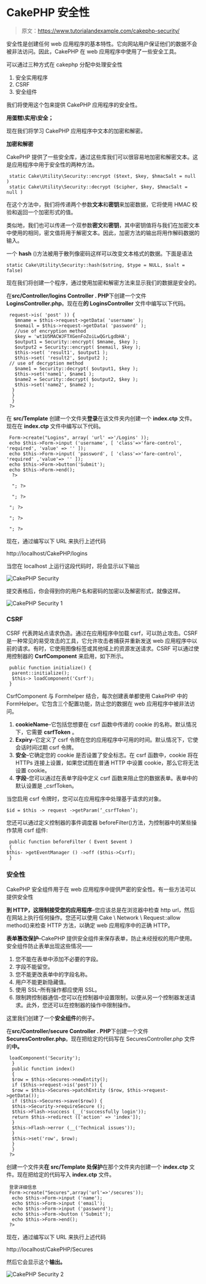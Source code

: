 # CakePHP 安全性

> 原文：<https://www.tutorialandexample.com/cakephp-security/>

安全性是创建任何 web 应用程序的基本特性。它向网站用户保证他们的数据不会被非法访问。因此，CakePHP 在 web 应用程序中使用了一些安全工具。

可以通过三种方式在 cakephp 分配中处理安全性

1.  安全实用程序
2.  CSRF
3.  安全组件

我们将使用这个包来提供 CakePHP 应用程序的安全性。

**用蛋糕\实用\安全；**

现在我们将学习 CakePHP 应用程序中文本的加密和解密。

**加密和解密**

CakePHP 提供了一些安全库，通过这些库我们可以很容易地加密和解密文本。这是应用程序中用于安全性的两种方法。

```
 static Cake\Utility\Security::encrypt ($text, $key, $hmacSalt = null )
 static Cake\Utility\Security::decrypt ($cipher, $key, $hmacSalt = null ) 
```

在这个方法中，我们将传递两个参数**文本**和**密钥**来加密数据，它将使用 HMAC 校验和返回一个加密形式的值。

类似地，我们也可以传递一个双参数**密文**和**密钥**，其中密钥值将与我们在加密文本中使用的相同，密文值将用于解密文本。因此，加密方法的输出将用作解码数据的输入。

一个 **hash** ()方法被用于散列像密码这样可以改变文本格式的数据。下面是语法

```
static Cake\Utility\Security::hash($string, $type = NULL, $salt = false)
```

现在我们将创建一个程序，通过使用加密和解密方法来显示我们的数据是安全的。

在**src/Controller/logins Controller . PHP**下创建一个文件**LoginsController.php**。现在在**的 LoginsController** 文件中编写以下代码。

```
 request->is( 'post' )) {
   $mname = $this->request->getData( 'username' );
   $nemail = $this->request->getData( 'password' );
   //use of encryption method
   $key = 'wt1U5MACWJFTXGenFoZoiLwQGrLgdbHA';
   $output1 = Security::encrypt( $mname, $key );
   $output2 = Security::encrypt( $nemail, $key );
   $this->set( 'result1', $output1 );
   $this->set( 'result2', $output2 );
 // use of decryption method
   $name1 = Security::decrypt( $output1, $key );
   $this->set('name1', $name1 );
   $name2 = Security::decrypt( $output2, $key );
   $this->set('name2', $name2 );
  }
  }
  }
 ?> 
```

在 **src/Template** 创建一个文件夹**登录**在该文件夹内创建一个 **index.ctp** 文件。现在在 **index.ctp** 文件中编写以下代码。

```
 Form->create("Logins", array( 'url' =>'/Logins' ));
 echo $this->Form->input ('username', [ 'class'=>'fare-control', 'required', 'value' => '' ]);
 echo $this->Form->input( 'password', [ 'class'=>'fare-control', 'required' ,'value'=> '' ]);
 echo $this->Form->button('Submit');
 echo $this->Form->end();
  ?>

  "; ?>

  "; ?>

 "; ?>

 "; ?>

 "; ?>

```

现在，通过编写以下 URL 来执行上述代码

http://localhost/CakePHP/logins

当您在 localhost 上运行这段代码时，将会显示以下输出

![CakePHP Security](img/fdd73fe04ddc50d47d2494c15e31e220.png)

提交表格后，你会得到你的用户名和密码的加密以及解密形式，就像这样。

![CakePHP Security 1](img/45b3df0a88c5617148d8a04394938f52.png)

### CSRF

CSRF 代表跨站点请求伪造。通过在应用程序中加载 csrf，可以防止攻击。CSRF 是一种常见的易受攻击的工具，它允许攻击者捕获并重新发送 web 应用程序中以前的请求。有时，它使用图像标签或其他域上的资源发送请求。CSRF 可以通过使用控制器的 **CsrfComponent** 来启用，如下所示。

```
 public function initialize() {
  parent::initialize();
  $this-> loadComponent('Csrf');
 }  
```

CsrfComponent 与 Formhelper 结合，每次创建表单都使用 CakePHP 中的 FormHelper。它包含三个配置功能，防止您的数据在 web 应用程序中被非法访问。

1.  **cookieName**–它包括您想要在 csrf 函数中传递的 cookie 的名称。默认情况下，它需要 **csrfToken** 。
2.  **Expiry**–它定义了 csrf 令牌在您的应用程序中可用的时间。默认情况下，它使会话时间过期 csrf 令牌。
3.  **安全**–它确定您的 cookie 是否设置了安全标志。在 csrf 函数中，cookie 将在 HTTPs 连接上设置，如果您试图在普通 HTTP 中设置 cookie，那么它将无法设置 cookie。
4.  **字段**–您可以通过在表单字段中定义 csrf 函数来阻止您的数据表单。表单中的默认设置是 _csrfToken。

当您启用 csrf 令牌时，您可以在应用程序中处理基于请求的对象。

```
$id = $this -> request ->getParam(‘_csrfToken’); 
```

您还可以通过定义控制器的事件调度器 beforeFilter()方法，为控制器中的某些操作禁用 csrf 组件:

```
 public function beforeFilter ( Event $event )
 { 
$this- >getEventManager () ->off ($this->Csrf);
 } 
```

### 安全性

CakePHP 安全组件用于在 web 应用程序中提供严密的安全性。有一些方法可以提供安全性

**到 HTTP，这限制接受您的应用程序**–您应该总是在浏览器中检查 http url，然后在网站上执行任何操作。您还可以使用 Cake \ Network \ Request::allow method()来检查 HTTP 方法，以确定 web 应用程序中的正确 HTTP。

**表单篡改保护**–CakePHP 提供安全组件来保存表单，防止未经授权的用户使用。安全组件防止表单出现这些情况——

1.  您不能在表单中添加不必要的字段。
2.  字段不能留空。
3.  您不能更改表单中的字段名称。
4.  用户不能更新隐藏值。
5.  使用 SSL–所有操作都应使用 SSL。
6.  限制跨控制器通信–您可以在控制器中设置限制，以便从另一个控制器发送请求。此外，您还可以在控制器的操作中限制操作。

这里我们创建了一个**安全组件**的例子。

在**src/Controller/secure Controller . PHP**下创建一个文件**SecuresController.php**。现在把给定的代码写在 SecuresController.php 文件的**中。**

```
 loadComponent('Security');
  }
  public function index()
  {
  $row = $this->Secures->newEntity();
  if ($this->request->is('post')) {
  $row = $this->Secures->patchEntity ($row, $this->request->getData());
  if ($this->Secures->save($row)) {
  $this->Security->requireSecure ();
  $this->Flash->success (__('successfully login'));
  return $this->redirect (['action' => 'index']);
  }
  $this->Flash->error (__('Technical issues'));
  }
  $this->set('row', $row);
  }
  }
 ?> 
```

创建一个文件夹**在 **src/Template** 处保护**在那个文件夹内创建一个 **index.ctp** 文件。现在把给定的代码写入 **index.ctp** 文件。

```
 登录详细信息
 Form->create("Secures",array('url'=>'/secures'));
  echo $this->Form->input ('name');
  echo $this->Form->input ('email');
  echo $this->Form->input ('password');
  echo $this->Form->button ('Submit');
  echo $this->Form->end();
 ?> 
```

现在，通过编写以下 URL 来执行上述代码

http://localhost/CakePHP/Secures

然后它会显示这个**输出。**

![CakePHP Security 2](img/b2c1f1b8dafe2744f9a3144311ef242c.png)